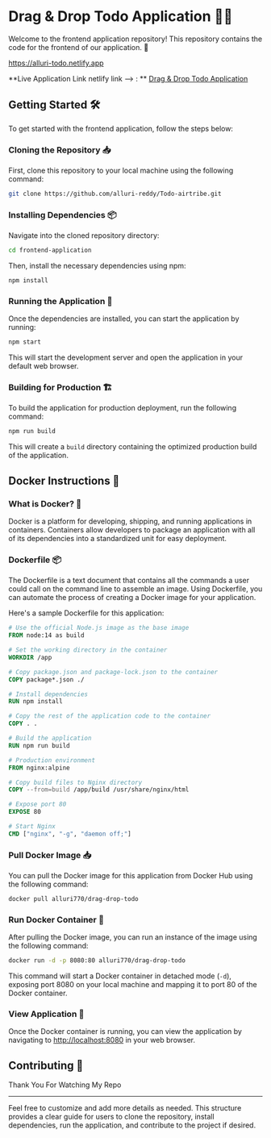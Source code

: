 # Drag & Drop Todo Application 📝✨

Welcome to the frontend application repository! This repository contains the code for the frontend of our application. 🚀

https://alluri-todo.netlify.app

**Live Application Link netlify link --> : ** [Drag & Drop Todo Application](https://alluri-todo.netlify.app/)

## Getting Started 🛠️

To get started with the frontend application, follow the steps below:

### Cloning the Repository 📥

First, clone this repository to your local machine using the following command:

```bash
git clone https://github.com/alluri-reddy/Todo-airtribe.git
```

### Installing Dependencies 📦

Navigate into the cloned repository directory:

```bash
cd frontend-application
```

Then, install the necessary dependencies using npm:

```bash
npm install
```

### Running the Application 🚀

Once the dependencies are installed, you can start the application by running:

```bash
npm start
```

This will start the development server and open the application in your default web browser.

### Building for Production 🏗️

To build the application for production deployment, run the following command:

```bash
npm run build
```

This will create a `build` directory containing the optimized production build of the application.

## Docker Instructions 🐳

### What is Docker? 🐋

Docker is a platform for developing, shipping, and running applications in containers. Containers allow developers to package an application with all of its dependencies into a standardized unit for easy deployment.

### Dockerfile 📦

The Dockerfile is a text document that contains all the commands a user could call on the command line to assemble an image. Using Dockerfile, you can automate the process of creating a Docker image for your application.

Here's a sample Dockerfile for this application:

```Dockerfile
# Use the official Node.js image as the base image
FROM node:14 as build

# Set the working directory in the container
WORKDIR /app

# Copy package.json and package-lock.json to the container
COPY package*.json ./

# Install dependencies
RUN npm install

# Copy the rest of the application code to the container
COPY . .

# Build the application
RUN npm run build

# Production environment
FROM nginx:alpine

# Copy build files to Nginx directory
COPY --from=build /app/build /usr/share/nginx/html

# Expose port 80
EXPOSE 80

# Start Nginx
CMD ["nginx", "-g", "daemon off;"]
```

### Pull Docker Image 📥

You can pull the Docker image for this application from Docker Hub using the following command:

```bash
docker pull alluri770/drag-drop-todo
```

### Run Docker Container 🚢

After pulling the Docker image, you can run an instance of the image using the following command:

```bash
docker run -d -p 8080:80 alluri770/drag-drop-todo
```

This command will start a Docker container in detached mode (`-d`), exposing port 8080 on your local machine and mapping it to port 80 of the Docker container.

### View Application 👀

Once the Docker container is running, you can view the application by navigating to [http://localhost:8080](http://localhost:8080) in your web browser.

## Contributing 🤝

Thank You For Watching My Repo

---

Feel free to customize and add more details as needed. This structure provides a clear guide for users to clone the repository, install dependencies, run the application, and contribute to the project if desired.
